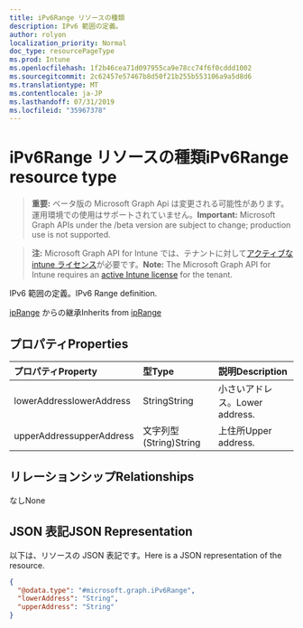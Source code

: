 ```yaml
---
title: iPv6Range リソースの種類
description: IPv6 範囲の定義。
author: rolyon
localization_priority: Normal
doc_type: resourcePageType
ms.prod: Intune
ms.openlocfilehash: 1f2b46cea71d097955ca9e78cc74f6f0cddd1002
ms.sourcegitcommit: 2c62457e57467b8d50f21b255b553106a9a5d8d6
ms.translationtype: MT
ms.contentlocale: ja-JP
ms.lasthandoff: 07/31/2019
ms.locfileid: "35967378"
---
```

# <a name="ipv6range-resource-type"></a><span data-ttu-id="ffbbb-103">iPv6Range リソースの種類</span><span class="sxs-lookup"><span data-stu-id="ffbbb-103">iPv6Range resource type</span></span>

> <span data-ttu-id="ffbbb-104">**重要:** ベータ版の Microsoft Graph Api は変更される可能性があります。運用環境での使用はサポートされていません。</span><span class="sxs-lookup"><span data-stu-id="ffbbb-104">**Important:** Microsoft Graph APIs under the /beta version are subject to change; production use is not supported.</span></span>

> <span data-ttu-id="ffbbb-105">**注:** Microsoft Graph API for Intune では、テナントに対して[アクティブな intune ライセンス](https://go.microsoft.com/fwlink/?linkid=839381)が必要です。</span><span class="sxs-lookup"><span data-stu-id="ffbbb-105">**Note:** The Microsoft Graph API for Intune requires an [active Intune license](https://go.microsoft.com/fwlink/?linkid=839381) for the tenant.</span></span>

<span data-ttu-id="ffbbb-106">IPv6 範囲の定義。</span><span class="sxs-lookup"><span data-stu-id="ffbbb-106">IPv6 Range definition.</span></span>


<span data-ttu-id="ffbbb-107">[ipRange](../resources/intune-shared-iprange.md) からの継承</span><span class="sxs-lookup"><span data-stu-id="ffbbb-107">Inherits from [ipRange](../resources/intune-shared-iprange.md)</span></span>

## <a name="properties"></a><span data-ttu-id="ffbbb-108">プロパティ</span><span class="sxs-lookup"><span data-stu-id="ffbbb-108">Properties</span></span>
|<span data-ttu-id="ffbbb-109">プロパティ</span><span class="sxs-lookup"><span data-stu-id="ffbbb-109">Property</span></span>|<span data-ttu-id="ffbbb-110">型</span><span class="sxs-lookup"><span data-stu-id="ffbbb-110">Type</span></span>|<span data-ttu-id="ffbbb-111">説明</span><span class="sxs-lookup"><span data-stu-id="ffbbb-111">Description</span></span>|
|:---|:---|:---|
|<span data-ttu-id="ffbbb-112">lowerAddress</span><span class="sxs-lookup"><span data-stu-id="ffbbb-112">lowerAddress</span></span>|<span data-ttu-id="ffbbb-113">String</span><span class="sxs-lookup"><span data-stu-id="ffbbb-113">String</span></span>|<span data-ttu-id="ffbbb-114">小さいアドレス。</span><span class="sxs-lookup"><span data-stu-id="ffbbb-114">Lower address.</span></span>|
|<span data-ttu-id="ffbbb-115">upperAddress</span><span class="sxs-lookup"><span data-stu-id="ffbbb-115">upperAddress</span></span>|<span data-ttu-id="ffbbb-116">文字列型 (String)</span><span class="sxs-lookup"><span data-stu-id="ffbbb-116">String</span></span>|<span data-ttu-id="ffbbb-117">上住所</span><span class="sxs-lookup"><span data-stu-id="ffbbb-117">Upper address.</span></span>|

## <a name="relationships"></a><span data-ttu-id="ffbbb-118">リレーションシップ</span><span class="sxs-lookup"><span data-stu-id="ffbbb-118">Relationships</span></span>
<span data-ttu-id="ffbbb-119">なし</span><span class="sxs-lookup"><span data-stu-id="ffbbb-119">None</span></span>

## <a name="json-representation"></a><span data-ttu-id="ffbbb-120">JSON 表記</span><span class="sxs-lookup"><span data-stu-id="ffbbb-120">JSON Representation</span></span>
<span data-ttu-id="ffbbb-121">以下は、リソースの JSON 表記です。</span><span class="sxs-lookup"><span data-stu-id="ffbbb-121">Here is a JSON representation of the resource.</span></span>
<!-- {
  "blockType": "resource",
  "@odata.type": "microsoft.graph.iPv6Range"
}
-->
``` json
{
  "@odata.type": "#microsoft.graph.iPv6Range",
  "lowerAddress": "String",
  "upperAddress": "String"
}
```






